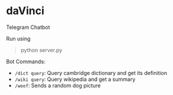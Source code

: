 # daVinci
Telegram Chatbot

Run using
> python server.py

Bot Commands:
* `/dict query`: Query cambridge dictionary and get its definition
* `/wiki query`: Query wikipedia and get a summary
* `/woof`: Sends a random dog picture

